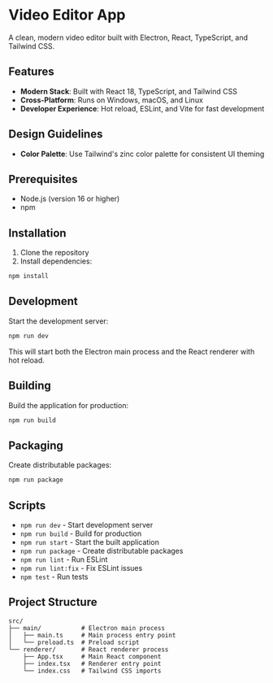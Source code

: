 # Video Editor App

A clean, modern video editor built with Electron, React, TypeScript, and Tailwind CSS.

## Features

- **Modern Stack**: Built with React 18, TypeScript, and Tailwind CSS
- **Cross-Platform**: Runs on Windows, macOS, and Linux
- **Developer Experience**: Hot reload, ESLint, and Vite for fast development

## Design Guidelines

- **Color Palette**: Use Tailwind's zinc color palette for consistent UI theming

## Prerequisites

- Node.js (version 16 or higher)
- npm

## Installation

1. Clone the repository
2. Install dependencies:

```bash
npm install
```

## Development

Start the development server:

```bash
npm run dev
```

This will start both the Electron main process and the React renderer with hot reload.

## Building

Build the application for production:

```bash
npm run build
```

## Packaging

Create distributable packages:

```bash
npm run package
```

## Scripts

- `npm run dev` - Start development server
- `npm run build` - Build for production
- `npm run start` - Start the built application
- `npm run package` - Create distributable packages
- `npm run lint` - Run ESLint
- `npm run lint:fix` - Fix ESLint issues
- `npm test` - Run tests

## Project Structure

```
src/
├── main/           # Electron main process
│   ├── main.ts     # Main process entry point
│   └── preload.ts  # Preload script
└── renderer/       # React renderer process
    ├── App.tsx     # Main React component
    ├── index.tsx   # Renderer entry point
    └── index.css   # Tailwind CSS imports
```

